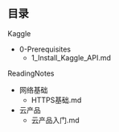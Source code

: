 ## 目录

Kaggle
* 0-Prerequisites
  * 1_Install_Kaggle_API.md

ReadingNotes
* 网络基础
  * HTTPS基础.md
* 云产品
  * 云产品入门.md






